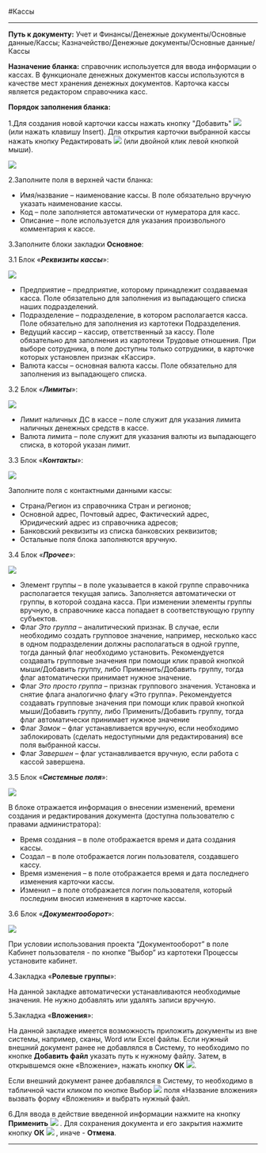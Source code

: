﻿#Кассы

----------
**Путь к документу:** Учет и Финансы/Денежные документы/Основные данные/Кассы; Казначейство/Денежные документы/Основные данные/Кассы

**Назначение бланка:** справочник используется для ввода информации о кассах. В функционале денежных документов кассы используются в качестве мест хранения денежных документов. Карточка кассы является редактором справочника касс.  

**Порядок заполнения бланка:**

1.Для создания новой карточки кассы нажать кнопку "Добавить" ![](topic:Biz.НСИ.AddFiles.Btn_Add.png) (или нажать клавишу Insert). Для открытия карточки выбранной кассы нажать кнопку Редактировать ![](topic:Biz.НСИ.AddFiles.Btn_Edit.png) (или двойной клик левой кнопкой мыши).

![](topic:Biz.НСИ.AddFiles.Screenshot_2073.jpg)

2.Заполните поля в верхней части бланка: 

- Имя/название – наименование кассы. В поле обязательно вручную указать наименование кассы. 
- Код – поле заполняется автоматически от нумератора для касс. 
- Описание – поле используется для указания произвольного комментария к кассе. 

3.Заполните блоки закладки **Основное**: 

3.1 Блок «***Реквизиты кассы***»:

![](topic:Biz.НСИ.AddFiles.Screenshot_2080.jpg)

- Предприятие – предприятие, которому принадлежит создаваемая касса. Поле обязательно для заполнения из выпадающего списка наших подразделений. 
- Подразделение – подразделение, в котором располагается касса. Поле обязательно для заполнения из картотеки Подразделения. 
- Ведущий кассир – кассир, ответственный за кассу. Поле обязательно для заполнения из картотеки Трудовые отношения. При выборе сотрудника, в поле доступны только сотрудники, в карточке которых установлен признак «Кассир». 
- Валюта кассы – основная валюта кассы. Поле обязательно для заполнения из выпадающего списка.
 

3.2 Блок «***Лимиты***»: 

![](topic:Biz.НСИ.AddFiles.Screenshot_2075.jpg)

- Лимит наличных ДС в кассе – поле служит для указания лимита наличных денежных средств в кассе. 
- Валюта лимита – поле служит для указания валюты из выпадающего списка, в которой указан лимит. 

3.3 Блок «***Контакты***»: 

![](topic:Biz.НСИ.AddFiles.Screenshot_2076.jpg)

Заполните поля с контактными данными кассы:

- Страна/Регион из справочника Стран и регионов; 
- Основной адрес, Почтовый адрес, Фактический адрес, Юридический адрес из справочника адресов; 
- Банковский реквизиты из списка банковских реквизитов; 
- Остальные поля блока заполняются вручную. 


3.4 Блок «***Прочее***»:

![](topic:Biz.НСИ.AddFiles.Screenshot_2077.jpg)
 
- Элемент группы – в поле указывается в какой группе справочника располагается текущая запись. Заполняется автоматически от группы, в которой создана касса. При изменении элементы группы вручную, в справочнике касса попадает в соответствующую группу субъектов. 
- Флаг *Это группа* – аналитический признак. В случае, если необходимо создать групповое значение, например, несколько касс в одном подразделении должны располагаться в одной группе, тогда данный флаг необходимо установить. Рекомендуется создавать групповые значения при помощи клик правой кнопкой мыши/Добавить группу, либо Применить/Добавить группу, тогда флаг автоматически принимает нужное значение. 
- Флаг *Это просто группа* – признак группового значения. Установка и снятие флага аналогично флагу «Это группа». Рекомендуется создавать групповые значения при помощи клик правой кнопкой мыши/Добавить группу, либо Применить/Добавить группу, тогда флаг автоматически принимает нужное значение 
- Флаг *Замок* – флаг устанавливается вручную, если необходимо заблокировать (сделать недоступными для редактирования) все поля выбранной кассы. 
- Флаг *Завершен* – флаг устанавливается вручную, если работа с кассой завершена. 


3.5 Блок «***Системные поля***»: 

![](topic:Biz.НСИ.AddFiles.Screenshot_2078.jpg)

В блоке отражается информация о внесении изменений, времени создания и редактирования документа (доступна пользователю с правами администратора):

- Время создания – в поле отображается время и дата создания кассы. 
- Создал – в поле отображается логин пользователя, создавшего кассу. 
- Время изменения – в поле отображается время и дата последнего изменения карточки кассы. 
- Изменил – в поле отображается логин пользователя, который последним вносил изменения в карточке кассы.
 
3.6 Блок «***Документооборот***»: 

![](topic:Biz.НСИ.AddFiles.Screenshot_2079.jpg)

При условии использования проекта “Документооборот” в поле Кабинет пользователя - по кнопке “Выбор”  из картотеки Процессы установите кабинет.

4.Закладка «**Ролевые группы**»:

На данной закладке автоматически устанавливаются необходимые значения. Не нужно добавлять или удалять записи вручную. 


5.Закладка «**Вложения**»: 

На данной закладке имеется возможность приложить документы из вне системы, например, сканы, Word или Excel файлы. 
Если нужный внешний документ ранее не добавлялся в Систему, то необходимо по кнопке **Добавить файл**  указать путь к нужному файлу. Затем, в открывшемся окне «Вложение», нажать кнопку **ОК**
 ![](topic:Biz.НСИ.AddFiles.Btn_Post.png).

Если внешний документ ранее добавлялся в Систему, то необходимо в табличной части кликом по кнопке Выбор ![](topic:Biz.НСИ.AddFiles.Btn_select.png) поля «Название вложения» вызвать форму «Вложения» и выбрать нужный файл.


6.Для ввода в действие введенной информации нажмите на кнопку **Применить** ![](topic:Biz.НСИ.AddFiles.Btn_OK.png) .
Для сохранения документа и его закрытия нажмите кнопку **ОК**
 ![](topic:Biz.НСИ.AddFiles.Btn_Post.png) , иначе  -  **Отмена**.


------ 

